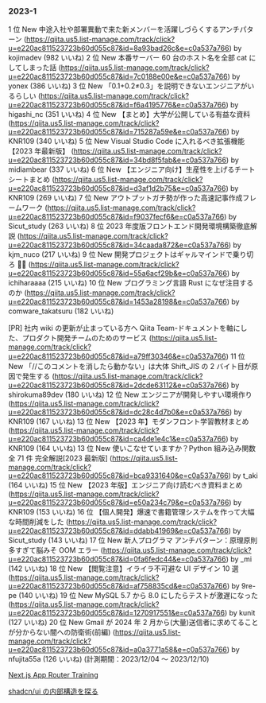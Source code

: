 ### 2023-1

1 位 New 中途入社や部署異動で来た新メンバーを活躍しづらくするアンチパターン (https://qiita.us5.list-manage.com/track/click?u=e220ac811523723b60d055c87&id=8a93bad26c&e=c0a537a766) by kojimadev (982 いいね)
2 位 New 本番サーバー 60 台のホスト名を全部 cat にしてしまった話 (https://qiita.us5.list-manage.com/track/click?u=e220ac811523723b60d055c87&id=7c0188e00e&e=c0a537a766) by yonex (386 いいね)
3 位 New 「0.1+0.2≠0.3」を説明できないエンジニアがいるらしい (https://qiita.us5.list-manage.com/track/click?u=e220ac811523723b60d055c87&id=f6a4195776&e=c0a537a766) by higashi_nc (351 いいね)
4 位 New 【まとめ】大学が公開している有益な資料 (https://qiita.us5.list-manage.com/track/click?u=e220ac811523723b60d055c87&id=715287a59e&e=c0a537a766) by KNR109 (340 いいね)
5 位 New Visual Studio Code に入れるべき拡張機能【2023 年最新版】 (https://qiita.us5.list-manage.com/track/click?u=e220ac811523723b60d055c87&id=34bd8f5fab&e=c0a537a766) by midiambear (337 いいね)
6 位 New 【エンジニア向け】生産性を上げるチートシートまとめ (https://qiita.us5.list-manage.com/track/click?u=e220ac811523723b60d055c87&id=d3af1d2b75&e=c0a537a766) by KNR109 (269 いいね)
7 位 New アウトプットガチ勢が作った高速記事作成フレームワーク (https://qiita.us5.list-manage.com/track/click?u=e220ac811523723b60d055c87&id=f9037fecf6&e=c0a537a766) by Sicut_study (263 いいね)
8 位 2023 年度版フロントエンド開発環境構築徹底解説 (https://qiita.us5.list-manage.com/track/click?u=e220ac811523723b60d055c87&id=34caada872&e=c0a537a766) by kjm_nuco (217 いいね)
9 位 New 開発プロジェクトはギャルマインドで乗り切ろ 🤟💫 (https://qiita.us5.list-manage.com/track/click?u=e220ac811523723b60d055c87&id=55a6acf29b&e=c0a537a766) by ichiharaaaa (215 いいね)
10 位 New プログラミング言語 Rust になぜ注目するのか (https://qiita.us5.list-manage.com/track/click?u=e220ac811523723b60d055c87&id=1453a28198&e=c0a537a766) by comware_takatsuru (182 いいね)

[PR] 社内 wiki の更新が止まっている方へ Qiita Team-ドキュメントを軸にした、プロダクト開発チームのためのサービス (https://qiita.us5.list-manage.com/track/click?u=e220ac811523723b60d055c87&id=a79ff30346&e=c0a537a766)
11 位 New 「//このコメントを消したら動かない」は大体 Shift_JIS の 2 バイト目が原因で発生する (https://qiita.us5.list-manage.com/track/click?u=e220ac811523723b60d055c87&id=2dcde63112&e=c0a537a766) by shirokuma89dev (180 いいね)
12 位 New エンジニアが開発しやすい環境作り (https://qiita.us5.list-manage.com/track/click?u=e220ac811523723b60d055c87&id=dc28c4d7b0&e=c0a537a766) by KNR109 (167 いいね)
13 位 New 【2023 年】モダンフロント学習教材まとめ (https://qiita.us5.list-manage.com/track/click?u=e220ac811523723b60d055c87&id=ca4de1e4c1&e=c0a537a766) by KNR109 (164 いいね)
13 位 New 使いこなせていますか？Python 組み込み関数全 71 件 完全解説[2023 最新版] (https://qiita.us5.list-manage.com/track/click?u=e220ac811523723b60d055c87&id=bca9331640&e=c0a537a766) by t_aki (164 いいね)
15 位 New 【2023 年版】エンジニア向け読むべき資料まとめ (https://qiita.us5.list-manage.com/track/click?u=e220ac811523723b60d055c87&id=e50a234c79&e=c0a537a766) by KNR109 (153 いいね)
16 位 【個人開発】爆速で書籍管理システムを作って大幅な時間削減をした (https://qiita.us5.list-manage.com/track/click?u=e220ac811523723b60d055c87&id=ddabb41969&e=c0a537a766) by Sicut_study (143 いいね)
17 位 New 新人プログラマ アンチパターン：原理原則多すぎて脳みそ OOM エラー (https://qiita.us5.list-manage.com/track/click?u=e220ac811523723b60d055c87&id=0fa6fedc44&e=c0a537a766) by \_mi (142 いいね)
18 位 New 【閲覧注意】イライラ不可避な UI デザイン 10 選 (https://qiita.us5.list-manage.com/track/click?u=e220ac811523723b60d055c87&id=af758835cd&e=c0a537a766) by 9re-pe (140 いいね)
19 位 New MySQL 5.7 から 8.0 にしたらテストが激遅になった (https://qiita.us5.list-manage.com/track/click?u=e220ac811523723b60d055c87&id=1270917551&e=c0a537a766) by kunit (127 いいね)
20 位 New Gmail が 2024 年 2 月から(大量)送信者に求めてることが分からない闇への防衛術(前編) (https://qiita.us5.list-manage.com/track/click?u=e220ac811523723b60d055c87&id=a0a3771a58&e=c0a537a766) by nfujita55a (126 いいね)
(計測期間：2023/12/04 〜 2023/12/10)

[Next.js App Router Training](https://nextjs-app-router-training.vercel.app)

[shadcn/ui の内部構造を探る](https://zenn.dev/morinokami/articles/anatomy-of-shadcn-ui)
[]()
[]()
[]()
[]()
[]()
[]()
[]()
[]()
[]()
[]()
[]()
[]()
[]()
[]()
[]()
[]()
[]()
[]()
[]()
[]()
[]()
[]()
[]()
[]()
[]()
[]()
[]()
[]()
[]()
[]()
[]()
[]()
[]()
[]()
[]()
[]()
[]()
[]()
[]()
[]()
[]()
[]()
[]()
[]()
[]()

